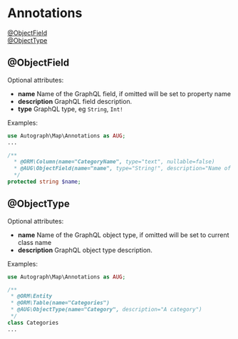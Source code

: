 # Annotations

[@ObjectField](docs/Annotations.md#ojectfield)<br />
[@ObjectType](docs/Annotations.md#objecttype)<br />

## @ObjectField

Optional attributes:
* **name** Name of the GraphQL field, if omitted will be set to property name
* **description** GraphQL field description.
* **type** GraphQL type, eg `String`, `Int!`

Examples:

```php
use Autograph\Map\Annotations as AUG;
...

/**
  * @ORM\Column(name="CategoryName", type="text", nullable=false)
  * @AUG\ObjectField(name="name", type="String!", description="Name of category")
  */
protected string $name;
```

## @ObjectType

Optional attributes:
* **name** Name of the GraphQL object type, if omitted will be set to current class name
* **description** GraphQL object type description.

Examples:

```php
use Autograph\Map\Annotations as AUG;

/**
 * @ORM\Entity
 * @ORM\Table(name="Categories")
 * @AUG\ObjectType(name="Category", description="A category")
 */
class Categories
...
```


